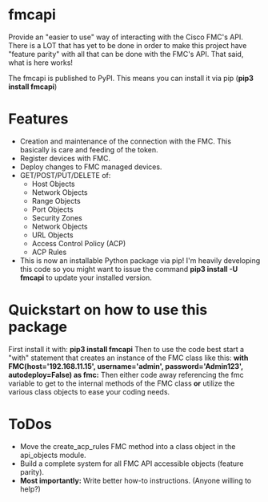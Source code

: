 # fmcapi
Provide an "easier to use" way of interacting with the Cisco FMC's API.
There is a LOT that has yet to be done in order to make this project have "feature parity"
with all that can be done with the FMC's API.  That said, what is here works!

The fmcapi is published to PyPI.  This means you can install it via pip (**pip3 install fmcapi**)

# Features
* Creation and maintenance of the connection with the FMC.  This basically is care and feeding
of the token.
* Register devices with FMC.
* Deploy changes to FMC managed devices.
* GET/POST/PUT/DELETE of: 
  * Host Objects
  * Network Objects
  * Range Objects
  * Port Objects
  * Security Zones
  * Network Objects
  * URL Objects
  * Access Control Policy (ACP)
  * ACP Rules
* This is now an installable Python package via pip!  I'm heavily developing this code so you might want to issue the 
command **pip3 install -U fmcapi** to update your installed version.

# Quickstart on how to use this package
First install it with: **pip3 install fmcapi**
Then to use the code best start a "with" statement that creates an instance of the FMC class like this:
 **with FMC(host='192.168.11.15', username='admin', password='Admin123', autodeploy=False) as fmc:**
Then either code away referencing the fmc variable to get to the internal methods of the FMC class **or**
 utilize the various class objects to ease your coding needs.

# ToDos
* Move the create_acp_rules FMC method into a class object in the api_objects module.
* Build a complete system for all FMC API accessible objects (feature parity).
* **Most importantly:** Write better how-to instructions.  (Anyone willing to help?) 